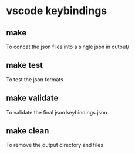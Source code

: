 # vscode keybindings

## make
To concat the json files into a single json in output/

## make test
To test the json formats

## make validate
To validate the final json keybindings.json

## make clean
To remove the output directory and files
